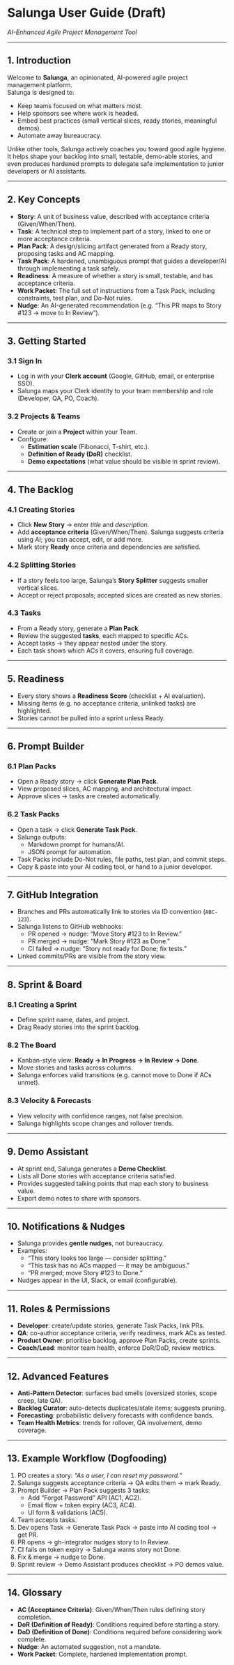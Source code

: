 # Salunga User Guide (Draft)

_AI-Enhanced Agile Project Management Tool_

---

## 1. Introduction

Welcome to **Salunga**, an opinionated, AI-powered agile project management platform.  
Salunga is designed to:

- Keep teams focused on what matters most.
- Help sponsors see where work is headed.
- Embed best practices (small vertical slices, ready stories, meaningful demos).
- Automate away bureaucracy.

Unlike other tools, Salunga actively coaches you toward good agile hygiene. It helps shape your backlog into small, testable, demo-able stories, and even produces hardened prompts to delegate safe implementation to junior developers or AI assistants.

---

## 2. Key Concepts

- **Story**: A unit of business value, described with acceptance criteria (Given/When/Then).
- **Task**: A technical step to implement part of a story, linked to one or more acceptance criteria.
- **Plan Pack**: A design/slicing artifact generated from a Ready story, proposing tasks and AC mapping.
- **Task Pack**: A hardened, unambiguous prompt that guides a developer/AI through implementing a task safely.
- **Readiness**: A measure of whether a story is small, testable, and has acceptance criteria.
- **Work Packet**: The full set of instructions from a Task Pack, including constraints, test plan, and Do-Not rules.
- **Nudge**: An AI-generated recommendation (e.g. “This PR maps to Story #123 → move to In Review”).

---

## 3. Getting Started

### 3.1 Sign In

- Log in with your **Clerk account** (Google, GitHub, email, or enterprise SSO).
- Salunga maps your Clerk identity to your team membership and role (Developer, QA, PO, Coach).

### 3.2 Projects & Teams

- Create or join a **Project** within your Team.
- Configure:
  - **Estimation scale** (Fibonacci, T-shirt, etc.).
  - **Definition of Ready (DoR)** checklist.
  - **Demo expectations** (what value should be visible in sprint review).

---

## 4. The Backlog

### 4.1 Creating Stories

- Click **New Story** → enter _title_ and _description_.
- Add **acceptance criteria** (Given/When/Then). Salunga suggests criteria using AI; you can accept, edit, or add more.
- Mark story **Ready** once criteria and dependencies are satisfied.

### 4.2 Splitting Stories

- If a story feels too large, Salunga’s **Story Splitter** suggests smaller vertical slices.
- Accept or reject proposals; accepted slices are created as new stories.

### 4.3 Tasks

- From a Ready story, generate a **Plan Pack**.
- Review the suggested **tasks**, each mapped to specific ACs.
- Accept tasks → they appear nested under the story.
- Each task shows which ACs it covers, ensuring full coverage.

---

## 5. Readiness

- Every story shows a **Readiness Score** (checklist + AI evaluation).
- Missing items (e.g. no acceptance criteria, unlinked tasks) are highlighted.
- Stories cannot be pulled into a sprint unless Ready.

---

## 6. Prompt Builder

### 6.1 Plan Packs

- Open a Ready story → click **Generate Plan Pack**.
- View proposed slices, AC mapping, and architectural impact.
- Approve slices → tasks are created automatically.

### 6.2 Task Packs

- Open a task → click **Generate Task Pack**.
- Salunga outputs:
  - Markdown prompt for humans/AI.
  - JSON prompt for automation.
- Task Packs include Do-Not rules, file paths, test plan, and commit steps.
- Copy & paste into your AI coding tool, or hand to a junior developer.

---

## 7. GitHub Integration

- Branches and PRs automatically link to stories via ID convention (`ABC-123`).
- Salunga listens to GitHub webhooks:
  - PR opened → nudge: “Move Story #123 to In Review.”
  - PR merged → nudge: “Mark Story #123 as Done.”
  - CI failed → nudge: “Story not ready for Done; fix tests.”
- Linked commits/PRs are visible from the story view.

---

## 8. Sprint & Board

### 8.1 Creating a Sprint

- Define sprint name, dates, and project.
- Drag Ready stories into the sprint backlog.

### 8.2 The Board

- Kanban-style view: **Ready → In Progress → In Review → Done**.
- Move stories and tasks across columns.
- Salunga enforces valid transitions (e.g. cannot move to Done if ACs unmet).

### 8.3 Velocity & Forecasts

- View velocity with confidence ranges, not false precision.
- Salunga highlights scope changes and rollover trends.

---

## 9. Demo Assistant

- At sprint end, Salunga generates a **Demo Checklist**.
- Lists all Done stories with acceptance criteria satisfied.
- Provides suggested talking points that map each story to business value.
- Export demo notes to share with sponsors.

---

## 10. Notifications & Nudges

- Salunga provides **gentle nudges**, not bureaucracy.
- Examples:
  - “This story looks too large — consider splitting.”
  - “This task has no ACs mapped — it may be ambiguous.”
  - “PR merged; move Story #123 to Done.”
- Nudges appear in the UI, Slack, or email (configurable).

---

## 11. Roles & Permissions

- **Developer**: create/update stories, generate Task Packs, link PRs.
- **QA**: co-author acceptance criteria, verify readiness, mark ACs as tested.
- **Product Owner**: prioritise backlog, approve Plan Packs, create sprints.
- **Coach/Lead**: monitor team health, enforce DoR/DoD, review metrics.

---

## 12. Advanced Features

- **Anti-Pattern Detector**: surfaces bad smells (oversized stories, scope creep, late QA).
- **Backlog Curator**: auto-detects duplicates/stale items; suggests pruning.
- **Forecasting**: probabilistic delivery forecasts with confidence bands.
- **Team Health Metrics**: trends for rollover, QA involvement, demo coverage.

---

## 13. Example Workflow (Dogfooding)

1. PO creates a story: _“As a user, I can reset my password.”_
2. Salunga suggests acceptance criteria → QA edits them → mark Ready.
3. Prompt Builder → Plan Pack suggests 3 tasks:
   - Add “Forgot Password” API (AC1, AC2).
   - Email flow + token expiry (AC3, AC4).
   - UI form & validations (AC5).
4. Team accepts tasks.
5. Dev opens Task → Generate Task Pack → paste into AI coding tool → get PR.
6. PR opens → gh-integrator nudges story to In Review.
7. CI fails on token expiry → Salunga warns story not Done.
8. Fix & merge → nudge to Done.
9. Sprint review → Demo Assistant produces checklist → PO demos value.

---

## 14. Glossary

- **AC (Acceptance Criteria)**: Given/When/Then rules defining story completion.
- **DoR (Definition of Ready)**: Conditions required before starting a story.
- **DoD (Definition of Done)**: Conditions required before considering work complete.
- **Nudge**: An automated suggestion, not a mandate.
- **Work Packet**: Complete, hardened implementation prompt.
